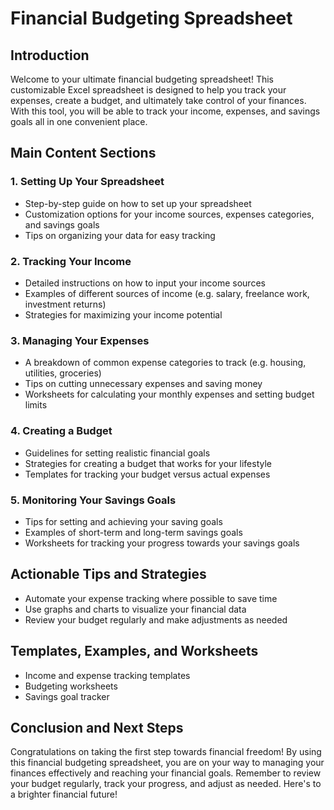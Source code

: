 # Financial Budgeting Spreadsheet

## Introduction
Welcome to your ultimate financial budgeting spreadsheet! This customizable Excel spreadsheet is designed to help you track your expenses, create a budget, and ultimately take control of your finances. With this tool, you will be able to track your income, expenses, and savings goals all in one convenient place.

## Main Content Sections

### 1. Setting Up Your Spreadsheet
- Step-by-step guide on how to set up your spreadsheet
- Customization options for your income sources, expenses categories, and savings goals
- Tips on organizing your data for easy tracking

### 2. Tracking Your Income
- Detailed instructions on how to input your income sources
- Examples of different sources of income (e.g. salary, freelance work, investment returns)
- Strategies for maximizing your income potential

### 3. Managing Your Expenses
- A breakdown of common expense categories to track (e.g. housing, utilities, groceries)
- Tips on cutting unnecessary expenses and saving money
- Worksheets for calculating your monthly expenses and setting budget limits

### 4. Creating a Budget
- Guidelines for setting realistic financial goals
- Strategies for creating a budget that works for your lifestyle
- Templates for tracking your budget versus actual expenses

### 5. Monitoring Your Savings Goals
- Tips for setting and achieving your saving goals
- Examples of short-term and long-term savings goals
- Worksheets for tracking your progress towards your savings goals

## Actionable Tips and Strategies
- Automate your expense tracking where possible to save time
- Use graphs and charts to visualize your financial data
- Review your budget regularly and make adjustments as needed

## Templates, Examples, and Worksheets
- Income and expense tracking templates
- Budgeting worksheets
- Savings goal tracker

## Conclusion and Next Steps
Congratulations on taking the first step towards financial freedom! By using this financial budgeting spreadsheet, you are on your way to managing your finances effectively and reaching your financial goals. Remember to review your budget regularly, track your progress, and adjust as needed. Here's to a brighter financial future!